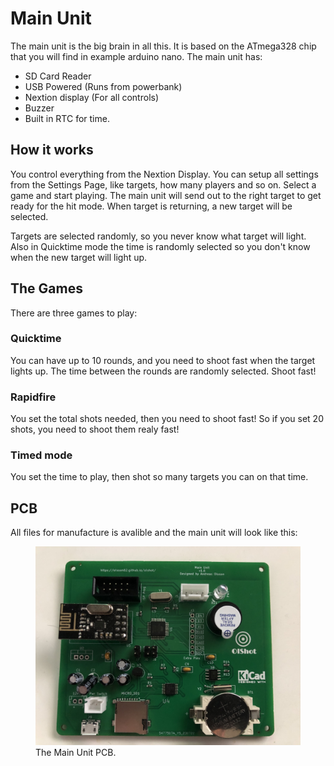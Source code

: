 # Main Unit

The main unit is the big brain in all this. It is based on the ATmega328 chip that you will find in example arduino nano. The main unit has:

* SD Card Reader
* USB Powered (Runs from powerbank)
* Nextion display (For all controls)
* Buzzer
* Built in RTC for time.

## How it works
You control everything from the Nextion Display. You can setup all settings from the Settings Page, like targets, how many players and so on.
Select a game and start playing. The main unit will send out to the right target to get ready for the hit mode. When target is returning, a new target will be selected.

Targets are selected randomly, so you never know what target will light. Also in Quicktime mode the time is randomly selected so you don't know when the new target will light up.

## The Games
There are three games to play:

### Quicktime
You can have up to 10 rounds, and you need to shoot fast when the target lights up. The time between the rounds are randomly selected. Shoot fast!

### Rapidfire
You set the total shots needed, then you need to shoot fast! So if you set 20 shots, you need to shoot them realy fast!

### Timed mode
You set the time to play, then shot so many targets you can on that time.

## PCB
All files for manufacture is avalible and the main unit will look like this:

<figure>
    <img src="../image/mainunit/IMG_3313.jpeg"
         alt="Main Unit">
    <figcaption>The Main Unit PCB.</figcaption>
</figure>
